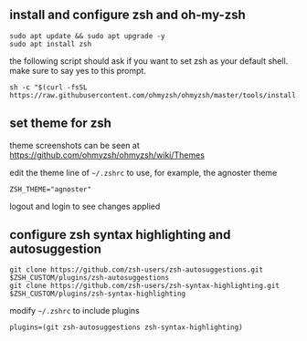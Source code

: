 ## install and configure zsh and oh-my-zsh

    sudo apt update && sudo apt upgrade -y
    sudo apt install zsh

the following script should ask if you want to set zsh as your default shell. make sure to say yes to this prompt.

    sh -c "$(curl -fsSL https://raw.githubusercontent.com/ohmyzsh/ohmyzsh/master/tools/install.sh)"

## set theme for zsh

theme screenshots can be seen at https://github.com/ohmyzsh/ohmyzsh/wiki/Themes

edit the theme line of `~/.zshrc` to use, for example, the agnoster theme

    ZSH_THEME="agnoster"

logout and login to see changes applied

## configure zsh syntax highlighting and autosuggestion

    git clone https://github.com/zsh-users/zsh-autosuggestions.git $ZSH_CUSTOM/plugins/zsh-autosuggestions
    git clone https://github.com/zsh-users/zsh-syntax-highlighting.git $ZSH_CUSTOM/plugins/zsh-syntax-highlighting

modify `~/.zshrc` to include plugins

    plugins=(git zsh-autosuggestions zsh-syntax-highlighting)
